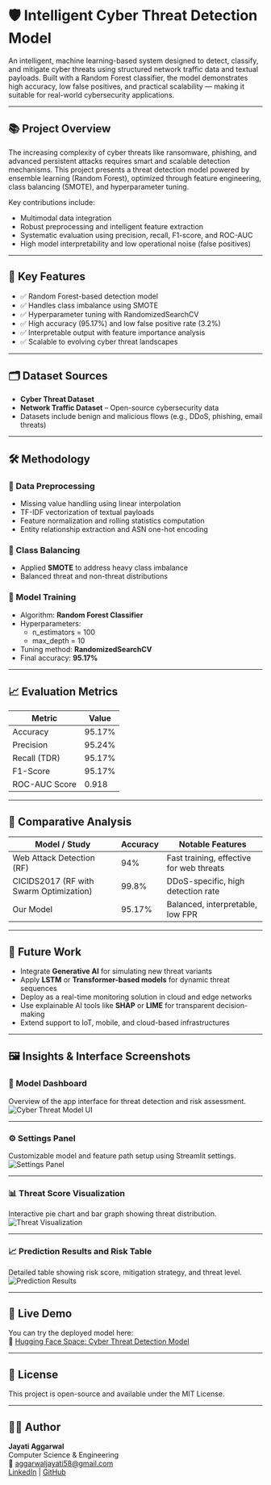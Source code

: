 # 🛡️ Intelligent Cyber Threat Detection Model

An intelligent, machine learning-based system designed to detect, classify, and mitigate cyber threats using structured network traffic data and textual payloads. Built with a Random Forest classifier, the model demonstrates high accuracy, low false positives, and practical scalability — making it suitable for real-world cybersecurity applications.

---

## 📚 Project Overview

The increasing complexity of cyber threats like ransomware, phishing, and advanced persistent attacks requires smart and scalable detection mechanisms. This project presents a threat detection model powered by ensemble learning (Random Forest), optimized through feature engineering, class balancing (SMOTE), and hyperparameter tuning.

Key contributions include:
- Multimodal data integration 
- Robust preprocessing and intelligent feature extraction
- Systematic evaluation using precision, recall, F1-score, and ROC-AUC
- High model interpretability and low operational noise (false positives)

---

## 🧠 Key Features

- ✅ Random Forest-based detection model
- ✅ Handles class imbalance using SMOTE
- ✅ Hyperparameter tuning with RandomizedSearchCV
- ✅ High accuracy (95.17%) and low false positive rate (3.2%)
- ✅ Interpretable output with feature importance analysis
- ✅ Scalable to evolving cyber threat landscapes

---

## 🗂 Dataset Sources

- **Cyber Threat Dataset** 
- **Network Traffic Dataset** – Open-source cybersecurity data
- Datasets include benign and malicious flows (e.g., DDoS, phishing, email threats)

---

## 🛠 Methodology

### 🔹 Data Preprocessing
- Missing value handling using linear interpolation
- TF-IDF vectorization of textual payloads
- Feature normalization and rolling statistics computation
- Entity relationship extraction and ASN one-hot encoding

### 🔹 Class Balancing
- Applied **SMOTE** to address heavy class imbalance
- Balanced threat and non-threat distributions

### 🔹 Model Training
- Algorithm: **Random Forest Classifier**
- Hyperparameters:
  - n_estimators = 100
  - max_depth = 10
- Tuning method: **RandomizedSearchCV**
- Final accuracy: **95.17%**

---

## 📈 Evaluation Metrics

| Metric           | Value   |
|------------------|---------|
| Accuracy         | 95.17%  |
| Precision        | 95.24%  |
| Recall (TDR)     | 95.17%  |
| F1-Score         | 95.17%  |
| ROC-AUC Score    | 0.918   |

---

## 📌 Comparative Analysis

| Model / Study                                 | Accuracy | Notable Features                                |
|-----------------------------------------------|----------|--------------------------------------------------|
| Web Attack Detection (RF)                     | 94%      | Fast training, effective for web threats         |
| CICIDS2017 (RF with Swarm Optimization)       | 99.8%    | DDoS-specific, high detection rate               |
| Our Model                                     | 95.17%   | Balanced, interpretable, low FPR                |

---

## 🔮 Future Work

- Integrate **Generative AI** for simulating new threat variants  
- Apply **LSTM** or **Transformer-based models** for dynamic threat sequences  
- Deploy as a real-time monitoring solution in cloud and edge networks  
- Use explainable AI tools like **SHAP** or **LIME** for transparent decision-making  
- Extend support to IoT, mobile, and cloud-based infrastructures  

---

## 🖼️ Insights & Interface Screenshots

### 🧠 Model Dashboard  
Overview of the app interface for threat detection and risk assessment.  
![Cyber Threat Model UI](cyberthreatmodel.png)

---

### ⚙️ Settings Panel  
Customizable model and feature path setup using Streamlit settings.  
![Settings Panel](Setting_.png)

---

### 📊 Threat Score Visualization  
Interactive pie chart and bar graph showing threat distribution.  
![Threat Visualization](visualization.png)

---

### 📈 Prediction Results and Risk Table  
Detailed table showing risk score, mitigation strategy, and threat level.  
![Prediction Results](results.png)

---

## 🚀 Live Demo

You can try the deployed model here:  
🔗 [Hugging Face Space: Cyber Threat Detection Model](https://huggingface.co/spaces/Jayati124/cyber_threat_detection_model)

---


## 📄 License

This project is open-source and available under the MIT License.

---

## 👩‍💻 Author

**Jayati Aggarwal**  
Computer Science & Engineering  
📧 aggarwaljayati58@gmail.com  
[LinkedIn](#) | [GitHub](#)

